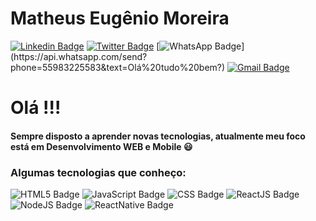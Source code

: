 # Matheus Eugênio Moreira

[![Linkedin Badge](https://img.shields.io/badge/-LinkedIn-blue?style=flat-square&logo=Linkedin&logoColor=white&link=https://www.linkedin.com/in/gibifyofficial/)](https://www.linkedin.com/in/matheus-eugenio/)
[![Twitter Badge](https://img.shields.io/badge/-Twitter-1ca0f1?style=flat-square&logo=Twitter&logoColor=white&link=https://www.twitter.com/gibify_official)](https://twitter.com/MathEM_12)
[![WhatsApp Badge](https://img.shields.io/badge/-WhatsApp-4CA143?style=flat-square&logo=WhatsApp&logoColor=white&link=https://api.whatsapp.com/send?phone=55983225583&text=Olá%20tudo%20bem?)](https://api.whatsapp.com/send?phone=55983225583&text=Olá%20tudo%20bem?)
[![Gmail Badge](https://img.shields.io/badge/-Gmail-red?style=flat-square&logo=Gmail&logoColor=white&link=mailto:matheuseugeniomoreira1@gmail.com)](mailto:matheuseugeniomoreira1@gmail.com)

# Olá !!!

#### Sempre disposto a aprender novas tecnologias, atualmente meu foco está em Desenvolvimento WEB e Mobile :smiley:

### Algumas tecnologias que conheço:

![HTML5 Badge](https://img.shields.io/badge/-HTML5-FF6600?style=flat-square&logo=HTML5&logoColor=white)
![JavaScript Badge](https://img.shields.io/badge/-JavaScript-yellow?style=flat-square&logo=JavaScript&logoColor=black)
![CSS Badge](https://img.shields.io/badge/-CSS3-563d7c?style=flat-square&logo=CSS3&logoColor=white&link=#)
![ReactJS Badge](https://img.shields.io/badge/-ReactJS-blue?style=flat-square&logo=ReactJS&logoColor=white)
![NodeJS Badge](https://img.shields.io/badge/-NodeJS-026e00?style=flat-square&logo=NodeJS&logoColor=white)
![ReactNative Badge](https://img.shields.io/badge/-ReactNative-026e00?style=flat-square&logo=ReactNative&logoColor=white)
